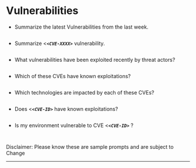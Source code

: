 # Vulnerabilities
<a name="Vulnerabilities"></a>
- Summarize the latest Vulnerabilities from the last week.
   ```
- Summarize <**_`<CVE-XXXX>`_** vulnerability.
   ```
- What vulnerabilities have been exploited recently by threat actors?
   ```
- Which of these CVEs have known exploitations?
   ```
- Which technologies are impacted by each of these CVEs?
   ```
- Does <**_`<CVE-ID>`_**  have known exploitations?
   ```
- Is my environment vulnerable to CVE <**_`<CVE-ID>`_** ?
   ```


Disclaimer: Please know these are sample prompts and are subject to Change
***
